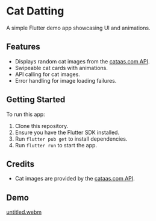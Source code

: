 # Cat Datting

A simple Flutter demo app showcasing UI and animations.

## Features

- Displays random cat images from the [cataas.com API](https://cataas.com/).
- Swipeable cat cards with animations.
- API calling for cat images.
- Error handling for image loading failures.

## Getting Started

To run this app:

1.  Clone this repository.
2.  Ensure you have the Flutter SDK installed.
3.  Run `flutter pub get` to install dependencies.
4.  Run `flutter run` to start the app.

## Credits

- Cat images are provided by the [cataas.com API](https://cataas.com/).

## Demo
[untitled.webm](https://github.com/user-attachments/assets/588c27ad-b5ba-4f23-8900-bb2cdfec3970)
